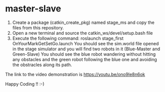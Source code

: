 # master-slave

1. Create a package (catkin_create_pkg) named stage_ms and copy the files from this repository.
2. Open a new terminal and source the catkin_ws/devel/setup.bash file
3. Execute the following command:
   roslaunch stage_first OnYourMarkGetSetGo.launch
   You should see the sim.world file opened in the stage simulator and you will find two robots in it (Blue-Master and Green-Slave)
   You should see the blue robot wandering without hitting any obstacles and the green robot following the blue one and avoiding the obstracles along its path.
   
The link to the video demonstration is https://youtu.be/ono9Ie8n6ok

Happy Coding !! :-)

